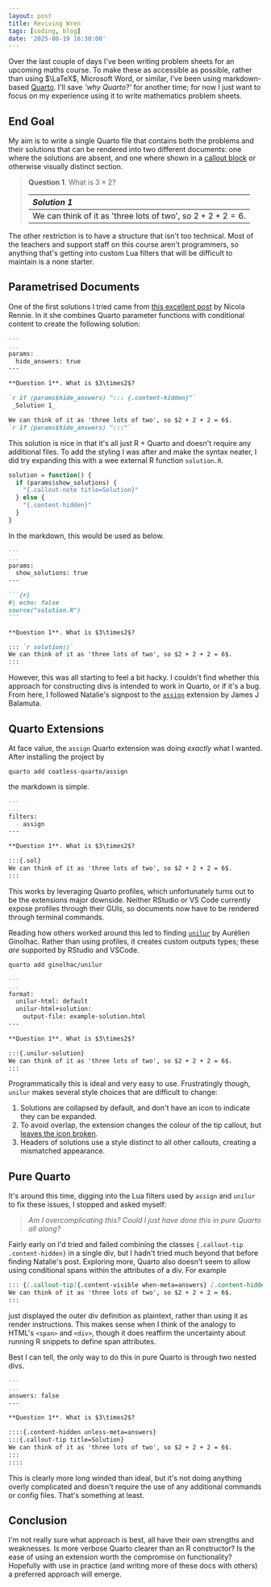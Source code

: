 ```yaml
---
layout: post
title: Reviving Wren
tags: [coding, blog]
date: '2025-08-19 16:30:00'
---
```


Over the last couple of days I've been writing problem sheets for an upcoming maths course. To make these as accessible as possible, rather than using $\LaTeX$, Microsoft Word, or similar, I've been using markdown-based [Quarto](https://quarto.org/). I'll save _'why Quarto?'_ for another time; for now I just want to focus on my experience using it to write mathematics problem sheets.

## End Goal

My aim is to write a single Quarto file that contains both the problems and their solutions that can be rendered into two different documents: one where the solutions are absent, and one where shown in a [callout block](https://quarto.org/docs/authoring/callouts.html) or otherwise visually distinct section.

> **Question 1**. What is $3\times2$?
>
> | _Solution 1_ |
> | :------- |
> | We can think of it as 'three lots of two', so $2 + 2 + 2 = 6$. |

The other restriction is to have a structure that isn't too technical. Most of the teachers and support staff on this course aren't programmers, so anything that's getting into custom Lua filters that will be difficult to maintain is a none starter.

## Parametrised Documents

One of the first solutions I tried came from [this excellent post](https://nrennie.rbind.io/blog/r-tutorial-worksheets-quarto/) by Nicola Rennie. In it she combines Quarto parameter functions with conditional content to create the following solution:

```markdown
---
...
params: 
  hide_answers: true
---

**Question 1**. What is $3\times2$?

`r if (params$hide_answers) "::: {.content-hidden}"`
 _Solution 1_

We can think of it as 'three lots of two', so $2 + 2 + 2 = 6$.
`r if (params$hide_answers) ":::"`
```

This solution is nice in that it's all just R + Quarto and doesn't require any additional files. To add the styling I was after and make the syntax neater, I did try expanding this with a wee external R function `solution.R`.

```r
solution = function() {
  if (params$show_solutions) {
    "{.callout-note title=Solution}"
  } else {
    "{.content-hidden}"
  }
}
```

In the markdown, this would be used as below.

````markdown
---
...
params:
  show_solutions: true
---

```{r}
#| echo: false
source("solution.R")
```

**Question 1**. What is $3\times2$?

::: `r solution()`
We can think of it as 'three lots of two', so $2 + 2 + 2 = 6$.
:::
````

However, this was all starting to feel a bit hacky. I couldn't find whether this approach for constructing divs is intended to work in Quarto, or if it's a bug. From here, I followed Natalie's signpost to the [`assign`](https://github.com/coatless-quarto/assign) extension by James J Balamuta.

## Quarto Extensions

At face value, the `assign` Quarto extension was doing _exactly_ what I wanted. After installing the project by

```shell
quarto add coatless-quarto/assign
```

the markdown is simple.

```markdown
---
...
filters:
  - assign
---

**Question 1**. What is $3\times2$?

:::{.sol}
We can think of it as 'three lots of two', so $2 + 2 + 2 = 6$.
:::
```

This works by leveraging Quarto profiles, which unfortunately turns out to be the extensions major downside. Neither RStudio or VS Code currently expose profiles through their GUIs, so documents now have to be rendered through terminal commands.

Reading how others worked around this led to finding [`unilur`](https://github.com/ginolhac/unilur) by Aurélien Ginolhac. Rather than using profiles, it creates custom outputs types; these _are_ supported by RStudio and VSCode.

```shell
quarto add ginolhac/unilur
```

```markdown
---
...
format:
  unilur-html: default
  unilur-html+solution:
    output-file: example-solution.html
---

**Question 1**. What is $3\times2$?

:::{.unilur-solution}
We can think of it as 'three lots of two', so $2 + 2 + 2 = 6$.
:::
```

Programmatically this is ideal and very easy to use. Frustratingly though, `unilur` makes several style choices that are difficult to change:

1. Solutions are collapsed by default, and don't have an icon to indicate they can be expanded.
2. To avoid overlap, the extension changes the colour of the tip callout, but [leaves the icon broken](https://github.com/ginolhac/unilur/issues/5).
3. Headers of solutions use a style distinct to all other callouts, creating a mismatched appearance.

## Pure Quarto

It's around this time, digging into the Lua filters used by `assign` and `unilur` to fix these issues, I stopped and asked myself:

> _Am I overcomplicating this? Could I just have done this in pure Quarto all along?_

Fairly early on I'd tried and failed combining the classes `{.callout-tip .content-hidden}` in a single div, but I hadn't tried much beyond that before finding Natalie's post. Exploring more, Quarto also doesn't seem to allow using conditional spans within the attributes of a div. For example

```markdown
::: {[.callout-tip]{.content-visible when-meta=answers} [.content-hidden]{.content-visible unless-meta=answers}}
We can think of it as 'three lots of two', so $2 + 2 + 2 = 6$.
:::
```

just displayed the outer div definition as plaintext, rather than using it as render instructions. This makes sense when I think of the analogy to HTML's `<span>` and `<div>`, though it does reaffirm the uncertainty about running R snippets to define span attributes.

Best I can tell, the only way to do this in pure Quarto is through two nested divs.

```markdown
---
...
answers: false
---

**Question 1**. What is $3\times2$?

::::{.content-hidden unless-meta=answers}
:::{.callout-tip title=Solution}
We can think of it as 'three lots of two', so $2 + 2 + 2 = 6$.
:::
::::
```

This is clearly more long winded than ideal, but it's not doing anything overly complicated and doesn't require the use of any additional commands or config files. That's something at least.

## Conclusion

I'm not really sure what approach is best, all have their own strengths and weaknesses. Is more verbose Quarto clearer than an R constructor? Is the ease of using an extension worth the compromise on functionality? Hopefully with use in practice (and writing more of these docs with others) a preferred approach will emerge.
